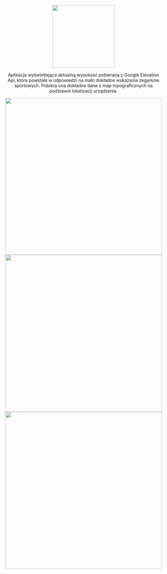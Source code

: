 <p align="center"><img src="https://github.com/tyburski/Vysoko/assets/129940051/7adcdf07-4750-4204-8584-613d2e4b4526" height=200></p>


<p align="center">
Aplikacja wyświetlająca aktualną wysokość pobieraną z Google Elevation Api,
która powstała w odpowiedzi na mało dokładne wskazania zegarków sportowych.
Pobiera ona dokładne dane z map topograficznych na podstawie lokalizacji urządzenia.
</p>

<p align="center"><img src="https://github.com/tyburski/Vysoko/assets/129940051/8282f37d-cf4c-49ff-a10e-63045590a323" height=500>
<img src="https://github.com/tyburski/Vysoko/assets/129940051/6bfd7e37-2c64-4c43-ba4b-85c24f227aae" height=500>
<img src="https://github.com/tyburski/Vysoko/assets/129940051/cfa3536d-bf6f-4cd7-81bd-73be7e80517c" height=500></p>
